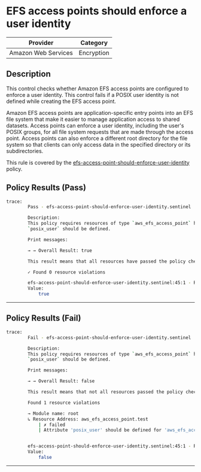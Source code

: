 # EFS access points should enforce a user identity

| Provider            |   Category   |
| ------------------- |  ----------  |
| Amazon Web Services |  Encryption  |

## Description

This control checks whether Amazon EFS access points are configured to enforce a user identity. This control fails if a POSIX user identity is not defined while creating the EFS access point.

Amazon EFS access points are application-specific entry points into an EFS file system that make it easier to manage application access to shared datasets. Access points can enforce a user identity, including the user's POSIX groups, for all file system requests that are made through the access point. Access points can also enforce a different root directory for the file system so that clients can only access data in the specified directory or its subdirectories.

This rule is covered by the [efs-access-point-should-enforce-user-identity](https://github.com/hashicorp/policy-library-FSBP-Policy-Set-for-AWS-Terraform/blob/main/policies/efs/efs-access-point-should-enforce-user-identity.sentinel) policy.

## Policy Results (Pass)

```bash
trace:
        Pass - efs-access-point-should-enforce-user-identity.sentinel

        Description:
        This policy requires resources of type `aws_efs_access_point` have attribute
        `posix_user` should be defined.

        Print messages:

        → → Overall Result: true

        This result means that all resources have passed the policy check for the policy efs-access-point-should-enforce-user-identity.

        ✓ Found 0 resource violations

        efs-access-point-should-enforce-user-identity.sentinel:45:1 - Rule "main"
        Value:
            true

```

---

## Policy Results (Fail)

```bash
trace:
        Fail - efs-access-point-should-enforce-user-identity.sentinel

        Description:
        This policy requires resources of type `aws_efs_access_point` have attribute
        `posix_user` should be defined.

        Print messages:

        → → Overall Result: false

        This result means that not all resources passed the policy check and the protected behavior is not allowed for the policy efs-access-point-should-enforce-user-identity.

        Found 1 resource violations

        → Module name: root
        ↳ Resource Address: aws_efs_access_point.test
            | ✗ failed
            | Attribute 'posix_user' should be defined for 'aws_efs_access_point' resources. Refer to https://docs.aws.amazon.com/securityhub/latest/userguide/efs-controls.html#efs-4 for more details.


        efs-access-point-should-enforce-user-identity.sentinel:45:1 - Rule "main"
        Value:
            false
```

---
